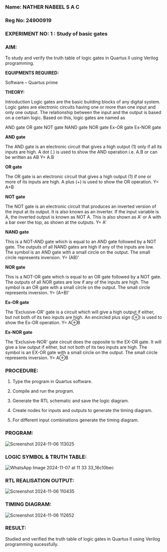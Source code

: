 ### Name: NATHER NABEEL S A C
### Reg No: 24900919
### EXPERIMENT NO: 1 : Study of basic gates

### AIM:

To study and verify the truth table of logic gates in Quartus II using Verilog programming.

**EQUIPMENTS REQUIRED:**

Software – Quartus prime 

**THEORY:**

Introduction Logic gates are the basic building blocks of any digital system. Logic gates are electronic circuits having one or more than one input and only one output. The relationship between the input and the output is based on a certain logic. Based on this, logic gates are named as

AND gate OR gate NOT gate NAND gate NOR gate Ex-OR gate Ex-NOR gate

**AND gate**

The AND gate is an electronic circuit that gives a high output (1) only if all its inputs are high. A dot (.) is used to show the AND operation i.e. A.B or can be written as AB
Y= A.B

**OR gate** 

The OR gate is an electronic circuit that gives a high output (1) if one or more of its inputs are high. A plus (+) is used to show the OR operation.
Y= A+B

**NOT gate**

The NOT gate is an electronic circuit that produces an inverted version of the input at its output. It is also known as an inverter. If the input variable is A, the inverted output is known as NOT A. This is also shown as A' or A with a bar over the top, as shown at the outputs.
Y= A'

**NAND gate**

This is a NOT-AND gate which is equal to an AND gate followed by a NOT gate. The outputs of all NAND gates are high if any of the inputs are low. The symbol is an AND gate with a small circle on the output. The small circle represents inversion.
Y= (AB)’

**NOR gate**

This is a NOT-OR gate which is equal to an OR gate followed by a NOT gate. The outputs of all NOR gates are low if any of the inputs are high. The symbol is an OR gate with a small circle on the output. The small circle represents inversion.
Y= (A+B)’

**Ex-OR gate**

The 'Exclusive-OR' gate is a circuit which will give a high output if either, but not both of its two inputs are high. An encircled plus sign (⊕) is used to show the Ex-OR operation.
Y= A⊕B

**Ex-NOR gate**

The 'Exclusive-NOR' gate circuit does the opposite to the EX-OR gate. It will give a low output if either, but not both of its two inputs are high. The symbol is an EX-OR gate with a small circle on the output. The small circle represents inversion.
Y= A⊕B

### PROCEDURE: 

1.	Type the program in Quartus software.

2.	Compile and run the program.

3.	Generate the RTL schematic and save the logic diagram.

4.	Create nodes for inputs and outputs to generate the timing diagram.

5.	For different input combinations generate the timing diagram.


### PROGRAM:

 ![Screenshot 2024-11-06 113025](https://github.com/user-attachments/assets/5803b612-3907-4d4a-9478-347dd9ec1e06)

 
### LOGIC SYMBOL & TRUTH TABLE:
![WhatsApp Image 2024-11-07 at 11 33 33_16c10bec](https://github.com/user-attachments/assets/6c3f01ff-e2c0-4f8f-98f1-32ea2613c10b)

### RTL REALISATION OUTPUT: 
![Screenshot 2024-11-06 110435](https://github.com/user-attachments/assets/505fbbf3-8043-4835-9d11-79a702266188)

### TIMING DIAGRAM:
![Screenshot 2024-11-06 112652](https://github.com/user-attachments/assets/13229490-5361-4a0b-8b2a-ce3a6e13c9cf)

### RESULT:
Studied and verified the truth table of logic gates in Quartus II using Verilog programming sucessfully.

